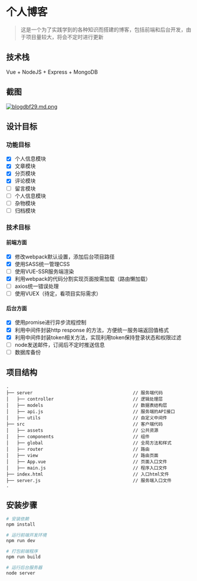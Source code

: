 # 个人博客

> 这是一个为了实践学到的各种知识而搭建的博客，包括前端和后台开发，由于项目量较大，将会不定时进行更新

## 技术栈
Vue + NodeJS + Express + MongoDB

## 截图
[![blogdbf29.md.png](https://miao.su/images/2018/03/09/blogdbf29.md.png)](https://miao.su/image/dedj5)
## 设计目标
### 功能目标
- [x] 个人信息模块
- [x] 文章模块
- [x] 分页模块
- [x] 评论模块
- [ ] 留言模块
- [ ] 个人信息模块
- [ ] 杂物模块
- [ ] 归档模块
### 技术目标
#### 前端方面
- [x] 修改webpack默认设置，添加后台项目路径
- [x] 使用SASS统一管理CSS
- [ ] 使用VUE-SSR服务端渲染
- [x] 利用webpack的代码分割实现页面按需加载（路由懒加载）
- [ ] axios统一错误处理 
- [ ] 使用VUEX（待定，看项目实际需求）

#### 后台方面
- [x] 使用promise进行异步流程控制
- [x] 利用中间件封装http response 的方法，方便统一服务端返回值格式
- [x] 利用中间件封装token相关方法，实现利用token保持登录状态和权限过滤
- [ ] node发送邮件，订阅后不定时推送信息
- [ ] 数据库备份

## 项目结构
```
.
├── server                                      // 服务端代码
│   ├── controller                              // 逻辑处理层
│   ├── models                                  // 数据表结构层
│   ├── api.js                                  // 服务端的API接口
│   ├── utils                                   // 自定义中间件
├── src                                         // 客户端代码
│   ├── assets                                  // 公共资源
│   ├── components                              // 组件           
│   ├── global                                  // 全局方法和样式
│   ├── router                                  // 路由
│   ├── view                                    // 路由页面
│   ├── App.vue                                 // 页面入口文件
│   ├── main.js                                 // 程序入口文件
├── index.html                                  // 入口html文件
├── server.js                                   // 服务端入口文件
.

```

## 安装步骤

``` bash
# 安装依赖
npm install

# 运行前端开发环境
npm run dev

# 打包前端程序
npm run build

# 运行后台服务器
node server
```
